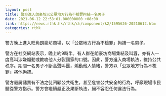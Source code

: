 ```yaml
---
layout: post
title: 警方進入朗豪坊以公眾地方行為不檢罪拘捕一名男子
date: 2021-06-12 22:58:01.000000000 +08:00
link: https://news.rthk.hk/rthk/ch/component/k2/1595626-20210612.htm
categories: rthk
---
```


警方晚上進入旺角朗豪坊商場，以「公眾地方行為不檢罪」拘捕一名男子。

警方在社交網站表示，晚上約9時半，有人群在朗豪坊商場集結及叫囂，亦有人一度高叫涉嫌煽動或教唆他人分裂國家的口號。因此，警方進入商場執法，維持公共秩序。期間一名男子不斷高聲叫囂，煽動他人情緒，警方以「公眾地方行為不檢罪」將他拘捕。

警方嚴厲譴責有不法之徒罔顧公共衛生，甚至危害公共安全的行為，呼籲現場市民聽從警方指示。警方會繼續嚴正及果斷執法，絕不容忍任何違法行為。
